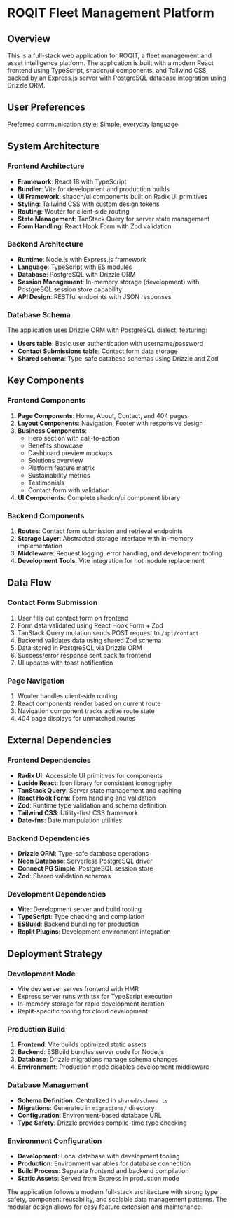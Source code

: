 # ROQIT Fleet Management Platform

## Overview

This is a full-stack web application for ROQIT, a fleet management and asset intelligence platform. The application is built with a modern React frontend using TypeScript, shadcn/ui components, and Tailwind CSS, backed by an Express.js server with PostgreSQL database integration using Drizzle ORM.

## User Preferences

Preferred communication style: Simple, everyday language.

## System Architecture

### Frontend Architecture
- **Framework**: React 18 with TypeScript
- **Bundler**: Vite for development and production builds
- **UI Framework**: shadcn/ui components built on Radix UI primitives
- **Styling**: Tailwind CSS with custom design tokens
- **Routing**: Wouter for client-side routing
- **State Management**: TanStack Query for server state management
- **Form Handling**: React Hook Form with Zod validation

### Backend Architecture
- **Runtime**: Node.js with Express.js framework
- **Language**: TypeScript with ES modules
- **Database**: PostgreSQL with Drizzle ORM
- **Session Management**: In-memory storage (development) with PostgreSQL session store capability
- **API Design**: RESTful endpoints with JSON responses

### Database Schema
The application uses Drizzle ORM with PostgreSQL dialect, featuring:
- **Users table**: Basic user authentication with username/password
- **Contact Submissions table**: Contact form data storage
- **Shared schema**: Type-safe database schemas using Drizzle and Zod

## Key Components

### Frontend Components
1. **Page Components**: Home, About, Contact, and 404 pages
2. **Layout Components**: Navigation, Footer with responsive design
3. **Business Components**: 
   - Hero section with call-to-action
   - Benefits showcase
   - Dashboard preview mockups
   - Solutions overview
   - Platform feature matrix
   - Sustainability metrics
   - Testimonials
   - Contact form with validation
4. **UI Components**: Complete shadcn/ui component library

### Backend Components
1. **Routes**: Contact form submission and retrieval endpoints
2. **Storage Layer**: Abstracted storage interface with in-memory implementation
3. **Middleware**: Request logging, error handling, and development tooling
4. **Development Tools**: Vite integration for hot module replacement

## Data Flow

### Contact Form Submission
1. User fills out contact form on frontend
2. Form data validated using React Hook Form + Zod
3. TanStack Query mutation sends POST request to `/api/contact`
4. Backend validates data using shared Zod schema
5. Data stored in PostgreSQL via Drizzle ORM
6. Success/error response sent back to frontend
7. UI updates with toast notification

### Page Navigation
1. Wouter handles client-side routing
2. React components render based on current route
3. Navigation component tracks active route state
4. 404 page displays for unmatched routes

## External Dependencies

### Frontend Dependencies
- **Radix UI**: Accessible UI primitives for components
- **Lucide React**: Icon library for consistent iconography
- **TanStack Query**: Server state management and caching
- **React Hook Form**: Form handling and validation
- **Zod**: Runtime type validation and schema definition
- **Tailwind CSS**: Utility-first CSS framework
- **Date-fns**: Date manipulation utilities

### Backend Dependencies
- **Drizzle ORM**: Type-safe database operations
- **Neon Database**: Serverless PostgreSQL driver
- **Connect PG Simple**: PostgreSQL session store
- **Zod**: Shared validation schemas

### Development Dependencies
- **Vite**: Development server and build tooling
- **TypeScript**: Type checking and compilation
- **ESBuild**: Backend bundling for production
- **Replit Plugins**: Development environment integration

## Deployment Strategy

### Development Mode
- Vite dev server serves frontend with HMR
- Express server runs with tsx for TypeScript execution
- In-memory storage for rapid development iteration
- Replit-specific tooling for cloud development

### Production Build
1. **Frontend**: Vite builds optimized static assets
2. **Backend**: ESBuild bundles server code for Node.js
3. **Database**: Drizzle migrations manage schema changes
4. **Environment**: Production mode disables development middleware

### Database Management
- **Schema Definition**: Centralized in `shared/schema.ts`
- **Migrations**: Generated in `migrations/` directory
- **Configuration**: Environment-based database URL
- **Type Safety**: Drizzle provides compile-time type checking

### Environment Configuration
- **Development**: Local database with development tooling
- **Production**: Environment variables for database connection
- **Build Process**: Separate frontend and backend compilation
- **Static Assets**: Served from Express in production mode

The application follows a modern full-stack architecture with strong type safety, component reusability, and scalable data management patterns. The modular design allows for easy feature extension and maintenance.